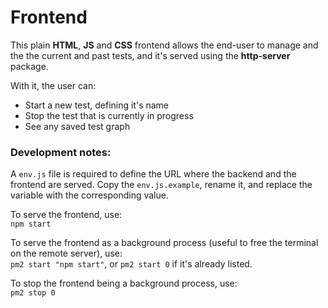 # Frontend
This plain **HTML**, **JS** and **CSS** frontend allows the end-user to manage and the the current and past tests, and it's served using the **http-server** package.  

With it, the user can:
- Start a new test, defining it's name
- Stop the test that is currently in progress
- See any saved test graph

### Development notes:
A `env.js` file is required to define the URL where the backend and the frontend are served. Copy the `env.js.example`, rename it, and replace the variable with the corresponding value.  

To serve the frontend, use:  
`npm start`

To serve the frontend as a background process (useful to free the terminal on the remote server), use:  
`pm2 start "npm start"`, or `pm2 start 0` if it's already listed.

To stop the frontend being a background process, use:  
`pm2 stop 0`
